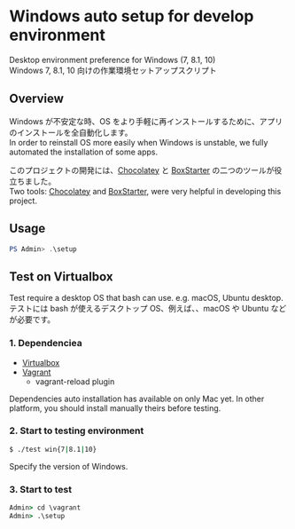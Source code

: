 # Windows auto setup for develop environment

Desktop environment preference for Windows (7, 8.1, 10)  
Windows 7, 8.1, 10 向けの作業環境セットアップスクリプト

## Overview

Windows が不安定な時、OS をより手軽に再インストールするために、アプリのインストールを全自動化します。  
In order to reinstall OS more easily when Windows is unstable, we fully automated the installation of some apps.

このプロジェクトの開発には、[Chocolatey](https://chocolatey.org) と [BoxStarter](https://boxstarter.org) の二つのツールが役立ちました。  
Two tools: [Chocolatey](https://chocolatey.org) and [BoxStarter](https://boxstarter.org), were very helpful in developing this project.

## Usage

```PowerShell
PS Admin> .\setup
```

## Test on Virtualbox

Test require a desktop OS that bash can use. e.g. macOS, Ubuntu desktop.
テストには bash が使えるデスクトップ OS、例えば、、macOS や Ubuntu などが必要です。

### 1. Dependenciea

- [Virtualbox](https://www.virtualbox.org)
- [Vagrant](https://www.vagrantup.com)
  - vagrant-reload plugin

Dependencies auto installation has available on only Mac yet.
In other platform, you should install manually theirs before testing.

### 2. Start to testing environment

```sh
$ ./test win{7|8.1|10}
```

Specify the version of Windows.

### 3. Start to test

```bat
Admin> cd \vagrant
Admin> .\setup
```
